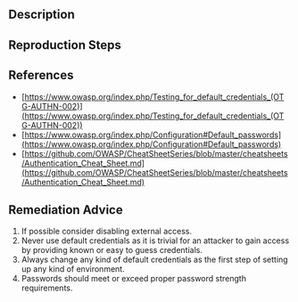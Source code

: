 ## Description


## Reproduction Steps


## References

- [https://www.owasp.org/index.php/Testing_for_default_credentials_(OTG-AUTHN-002)](https://www.owasp.org/index.php/Testing_for_default_credentials_(OTG-AUTHN-002))
- [https://www.owasp.org/index.php/Configuration#Default_passwords](https://www.owasp.org/index.php/Configuration#Default_passwords)
- [https://github.com/OWASP/CheatSheetSeries/blob/master/cheatsheets/Authentication_Cheat_Sheet.md](https://github.com/OWASP/CheatSheetSeries/blob/master/cheatsheets/Authentication_Cheat_Sheet.md)


## Remediation Advice

1. If possible consider disabling external access.
2. Never use default credentials as it is trivial for an attacker to gain access by providing known or easy to guess credentials.
3. Always change any kind of default credentials as the first step of setting up any kind of environment.
4. Passwords should meet or exceed proper password strength requirements.

